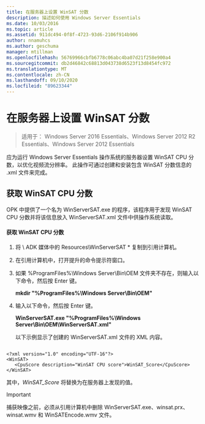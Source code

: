 ```yaml
---
title: 在服务器上设置 WinSAT 分数
description: 描述如何使用 Windows Server Essentials
ms.date: 10/03/2016
ms.topic: article
ms.assetid: 911dc494-0f8f-4723-93d6-2106f914b906
author: nnamuhcs
ms.author: geschuma
manager: mtillman
ms.openlocfilehash: 56769966cbfb6778c06abc4ba07d21f258e900a4
ms.sourcegitcommit: db2d46842c68813d043738d6523f13d8454fc972
ms.translationtype: MT
ms.contentlocale: zh-CN
ms.lasthandoff: 09/10/2020
ms.locfileid: "89623344"
---
```

# <a name="set-the-winsat-score-on-the-server"></a>在服务器上设置 WinSAT 分数

>适用于： Windows Server 2016 Essentials、Windows Server 2012 R2 Essentials、Windows Server 2012 Essentials

应为运行 Windows Server Essentials 操作系统的服务器设置 WinSAT CPU 分数，以优化视频流分辨率。 此操作可通过创建和安装包含 WinSAT 分数信息的 .xml 文件来完成。

## <a name="obtain-the-winsat-cpu-score"></a>获取 WinSAT CPU 分数
 OPK 中提供了一个名为 WinServerSAT.exe 的程序，该程序用于发现 WinSAT CPU 分数并将该信息放入 WinServerSAT.xml 文件中供操作系统读取。

#### <a name="to-obtain-the-winsat-cpu-score"></a>获取 WinSAT CPU 分数

1. 将 \\ ADK 媒体中的 Resources\WinServerSAT * 复制到引用计算机。

2. 在引用计算机中，打开提升的命令提示符窗口。

3. 如果 %ProgramFiles%\Windows Server\Bin\OEM 文件夹不存在，则输入以下命令，然后按 Enter 键。

    **mkdir "%ProgramFiles%\Windows Server\Bin\OEM"**

4. 输入以下命令，然后按 Enter 键。

    **WinServerSAT.exe "%ProgramFiles%\Windows Server\Bin\OEM\WinServerSAT.xml"**

   以下示例显示了创建的 WinServerSAT.xml 文件的 XML 内容。

```

<?xml version="1.0" encoding="UTF-16"?>
<WinSAT>
   <CpuScore description="WinSAT CPU score">WinSAT_Score</CpuScore>
</WinSAT>
```

 其中，*WinSAT_Score* 将替换为在服务器上发现的值。

> [!IMPORTANT]
>  捕获映像之前，必须从引用计算机中删除 WinServerSAT.exe、winsat.prx、winsat.wmv 和 WinSATEncode.wmv 文件。

